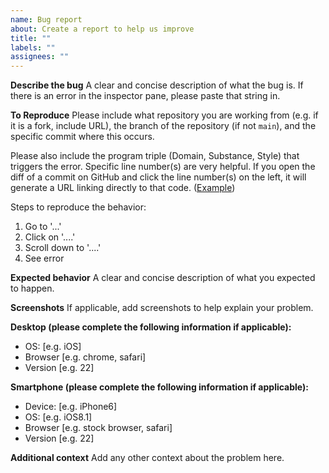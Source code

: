 ```yaml
---
name: Bug report
about: Create a report to help us improve
title: ""
labels: ""
assignees: ""
---
```


**Describe the bug**
A clear and concise description of what the bug is. If there is an error in the inspector pane, please paste that string in.

**To Reproduce**
Please include what repository you are working from (e.g. if it is a fork, include URL), the branch of the repository (if not `main`), and the specific commit where this occurs.

Please also include the program triple (Domain, Substance, Style) that triggers the error. Specific line number(s) are very helpful. If you open the diff of a commit on GitHub and click the line number(s) on the left, it will generate a URL linking directly to that code. ([Example](https://github.com/srossd/penrose/commit/4a8574a4bcad94d5773e4a7c8dfc70c180cdbc46#diff-e3f90ad59d8a07aa564e67ef3a7ca3e72aed7f28e946545a651aac3e8da8227dR352))

Steps to reproduce the behavior:

1. Go to '...'
2. Click on '....'
3. Scroll down to '....'
4. See error

**Expected behavior**
A clear and concise description of what you expected to happen.

**Screenshots**
If applicable, add screenshots to help explain your problem.

**Desktop (please complete the following information if applicable):**

- OS: [e.g. iOS]
- Browser [e.g. chrome, safari]
- Version [e.g. 22]

**Smartphone (please complete the following information if applicable):**

- Device: [e.g. iPhone6]
- OS: [e.g. iOS8.1]
- Browser [e.g. stock browser, safari]
- Version [e.g. 22]

**Additional context**
Add any other context about the problem here.
